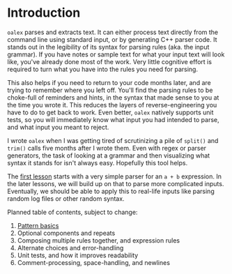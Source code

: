 # Introduction

`oalex` parses and extracts text. It can either process text directly from the
command line using standard input, or by generating C++ parser code. It stands
out in the legibility of its syntax for parsing rules (aka. the input grammar).
If you have notes or sample text for what your input text will look like, you've
already done most of the work. Very little cognitive effort is required to turn
what you have into the rules you need for parsing.

This also helps if you need to return to your code months later, and are trying
to remember where you left off. You'll find the parsing rules to be choke-full
of reminders and hints, in the syntax that made sense to you at the time you
wrote it. This reduces the layers of reverse-engineering you have to do to get
back to work. Even better, `oalex` natively supports unit tests, so you will
immediately know what input you had intended to parse, and what input you meant
to reject.

I wrote `oalex` when I was getting tired of scrutinizing a pile of `split()` and
`trim()` calls five months after I wrote them. Even with regex or parser
generators, the task of looking at a grammar and then visualizing what syntax it
stands for isn't always easy. Hopefully this tool helps.

The [first lesson](01-pattern-basics.md) starts with a very simple parser for an
`a + b` expression. In the later lessons, we will build up on that to parse more
complicated inputs. Eventually, we should be able to apply this to real-life
inputs like parsing random log files or other random syntax.

Planned table of contents, subject to change:

  1. [Pattern basics](01-pattern-basics.md)
  2. Optional components and repeats
  3. Composing multiple rules together, and expression rules
  4. Alternate choices and error-handling
  5. Unit tests, and how it improves readability
  6. Comment-processing, space-handling, and newlines

